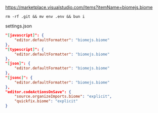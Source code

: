 https://marketplace.visualstudio.com/items?itemName=biomejs.biome

```
rm -rf .git && mv env .env && bun i
```

settings.json

```json
"[javascript]": {
	"editor.defaultFormatter": "biomejs.biome"
},
"[typescript]": {
	"editor.defaultFormatter": "biomejs.biome"
},
"[json]": {
	"editor.defaultFormatter": "biomejs.biome"
},
"[jsonc]": {
	"editor.defaultFormatter": "biomejs.biome"
},
"editor.codeActionsOnSave": {
	"source.organizeImports.biome": "explicit",
	"quickfix.biome": "explicit"
}
```
